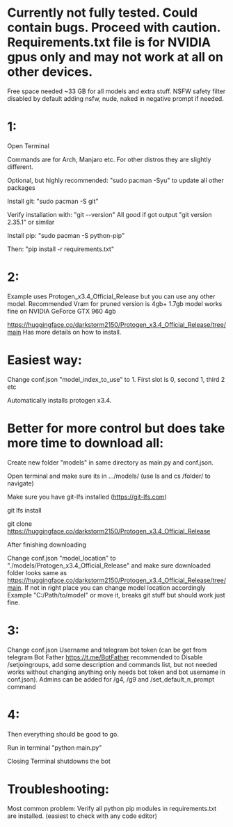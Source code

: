 # Currently not fully tested. Could contain bugs. Proceed with caution. Requirements.txt file is for NVIDIA gpus only and may not work at all on other devices.

Free space needed ~33 GB for all models and extra stuff. NSFW safety filter disabled by default adding nsfw, nude, naked in negative prompt if needed. 

# 1:

Open Terminal

Commands are for Arch, Manjaro etc. For other distros they are slightly different.

Optional, but highly recommended: "sudo pacman -Syu" to update all other packages

Install git: "sudo pacman -S git"

Verify installation with: "git --version" All good if got output "git version 2.35.1" or similar

Install pip: "sudo pacman -S python-pip"

Then: "pip install -r requirements.txt"

# 2:

Example uses Protogen_x3.4_Official_Release but you can use any other model. Recommended Vram for pruned version is 4gb+ 1.7gb model works fine on NVIDIA GeForce GTX 960 4gb

https://huggingface.co/darkstorm2150/Protogen_x3.4_Official_Release/tree/main Has more details on how to install.

# Easiest way:

Change conf.json "model_index_to_use" to 1. First slot is 0, second 1, third 2 etc

Automatically installs protogen x3.4.

# Better for more control but does take more time to download all:

Create new folder "models" in same directory as main.py and conf.json.

Open terminal and make sure its in .../models/ (use ls and cs /folder/ to navigate)

Make sure you have git-lfs installed (https://git-lfs.com)

git lfs install

git clone https://huggingface.co/darkstorm2150/Protogen_x3.4_Official_Release

After finishing downloading

Change conf.json "model_location" to "./models/Protogen_x3.4_Official_Release" and make sure downloaded folder looks same as https://huggingface.co/darkstorm2150/Protogen_x3.4_Official_Release/tree/main. If not in right place you can change model location accordingly Example "C:/Path/to/model" or move it, breaks git stuff but should work just fine.

# 3:

Change conf.json Username and telegram bot token (can be get from telegram Bot Father https://t.me/BotFather recommended to Disable /setjoingroups, add some description and commands list, but not needed works without changing anything only needs bot token and bot username in conf.json). Admins can be added for /g4, /g9 and /set_default_n_prompt command

# 4:

Then everything should be good to go.

Run in terminal "python main.py"

Closing Terminal shutdowns the bot

# Troubleshooting:

Most common problem: Verify all python pip modules in requirements.txt are installed. (easiest to check with any code editor)
